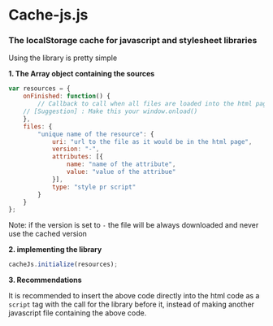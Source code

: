 # Cache-js.js

### The localStorage cache for javascript and stylesheet libraries

Using the library is pretty simple

**1. The Array object containing the sources**

```javascript
var resources = {
    onFinished: function() {
        // Callback to call when all files are loaded into the html page
	// [Suggestion] : Make this your window.onload()
    },
    files: {
        "unique name of the resource": {
            uri: "url to the file as it would be in the html page",
            version: "-",
            attributes: [{
                name: "name of the attribute",
                value: "value of the attribue"
            }],
            type: "style pr script"
        }
    }
};
```
Note: if the version is set to `-` the file will be always downloaded and never use the cached version

**2. implementing the library**

```javascript
cacheJs.initialize(resources);
```

**3. Recommendations**

It is recommended to insert the above code directly into the html code as a `script` tag with the call for the library before it, instead of making another javascript file containing the above code.

